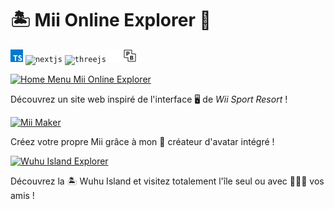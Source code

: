 # 🏝️ Mii Online Explorer 🚶

<code><img height="20" alt="typescript" src="https://raw.githubusercontent.com/github/explore/80688e429a7d4ef2fca1e82350fe8e3517d3494d/topics/typescript/typescript.png"></code>
<code><img height="20" alt="nextjs" src="https://static-00.iconduck.com/assets.00/nextjs-icon-2048x1234-pqycciiu.png"></code>
<code><img height="20" alt="threejs" src="https://canada1.discourse-cdn.com/flex035/uploads/threejs/optimized/2X/e/e4f86d2200d2d35c30f7b1494e96b9595ebc2751_2_1016x1024.png"></code>
<code><img height="20" alt="socketio" src="public/readme/socketlogo.svg"></code>
<code><img height="20" alt="pocketbase" src="public/readme/pblogo.svg"></code>

[![Home Menu Mii Online Explorer](public/readme/interface.gif)](https://mii-explorer-online.romubuntu.dev)

Découvrez un site web inspiré de l'interface 🖥️ de *Wii Sport Resort* ! 

[![Mii Maker](public/readme/interface.gif)](https://mii-explorer-online.romubuntu.dev)

Créez votre propre Mii grâce à mon 🎨 créateur d'avatar intégré !

[![Wuhu Island Explorer](public/readme/explorer.gif)](https://mii-explorer-online.romubuntu.dev)

Découvrez la 🏝️ Wuhu Island et visitez totalement l'île seul ou avec 🧑‍🤝‍🧑 vos amis ! 



